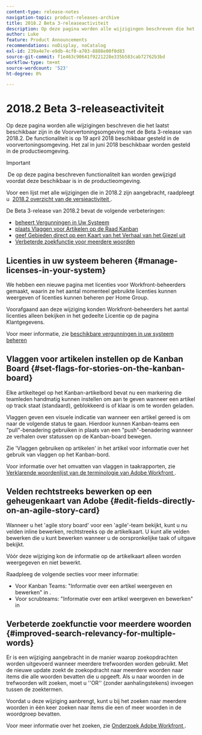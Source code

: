 ```yaml
---
content-type: release-notes
navigation-topic: product-releases-archive
title: 2018.2 Beta 3-releaseactiviteit
description: Op deze pagina worden alle wijzigingen beschreven die het laatst beschikbaar zijn in de Voorvertoningsomgeving met de Beta 3-release van 2018.2. De functionaliteit is op 19 april 2018 beschikbaar gesteld in de voorvertoningsomgeving. Het zal in juni 2018 beschikbaar worden gesteld in de productieomgeving.
author: Luke
feature: Product Announcements
recommendations: noDisplay, noCatalog
exl-id: 239a4e7e-e9db-4cf0-a703-8888e00f0d83
source-git-commit: f1e463c90641f9221228e335b583cab72762b3bd
workflow-type: tm+mt
source-wordcount: '523'
ht-degree: 0%

---
```


# 2018.2 Beta 3-releaseactiviteit

Op deze pagina worden alle wijzigingen beschreven die het laatst beschikbaar zijn in de Voorvertoningsomgeving met de Beta 3-release van 2018.2. De functionaliteit is op 19 april 2018 beschikbaar gesteld in de voorvertoningsomgeving. Het zal in juni 2018 beschikbaar worden gesteld in de productieomgeving.

>[!IMPORTANT]
>
> De op deze pagina beschreven functionaliteit kan worden gewijzigd voordat deze beschikbaar is in de productieomgeving.

Voor een lijst met alle wijzigingen die in 2018.2 zijn aangebracht, raadpleegt u  [ 2018.2 overzicht van de versieactiviteit ](../../../../product-announcements/product-releases/quarterly-release-archive/2018.2-release-activity/2018-2-release-activity-overview.md).

De Beta 3-release van 2018.2 bevat de volgende verbeteringen:

* [ beheert Vergunningen in Uw Systeem ](#manage-licenses-in-your-system)
* [ plaats Vlaggen voor Artikelen op de Raad Kanban ](#set-flags-for-stories-on-the-kanban-board)
* [ geef Gebieden direct op een Kaart van het Verhaal van het Giezel uit ](#edit-fields-directly-on-an-agile-story-card)
* [Verbeterde zoekfunctie voor meerdere woorden](#improved-search-relevancy-for-multiple-words)

## Licenties in uw systeem beheren {#manage-licenses-in-your-system}

We hebben een nieuwe pagina met licenties voor Workfront-beheerders gemaakt, waarin ze het aantal momenteel gebruikte licenties kunnen weergeven of licenties kunnen beheren per Home Group. 

Voorafgaand aan deze wijziging konden Workfront-beheerders het aantal licenties alleen bekijken in het gedeelte Licentie op de pagina Klantgegevens.

Voor meer informatie, zie [ beschikbare vergunningen in uw systeem beheren ](../../../../administration-and-setup/get-started-wf-administration/manage-available-licenses-in-your-system.md)

## Vlaggen voor artikelen instellen op de Kanban Board {#set-flags-for-stories-on-the-kanban-board}

Elke artikeltegel op het Kanban-artikelbord bevat nu een markering die teamleden handmatig kunnen instellen om aan te geven wanneer een artikel op track staat (standaard), geblokkeerd is of klaar is om te worden geladen.

Vlaggen geven een visuele indicatie van wanneer een artikel gereed is om naar de volgende status te gaan. Hierdoor kunnen Kanban-teams een &quot;pull&quot;-benadering gebruiken in plaats van een &quot;push&quot;-benadering wanneer ze verhalen over statussen op de Kanban-board bewegen.

Zie &#39;Vlaggen gebruiken op artikelen&#39; in het artikel voor informatie over het gebruik van vlaggen op het Kanban-bord.

Voor informatie over het omvatten van vlaggen in taakrapporten, zie [ Verklarende woordenlijst van de terminologie van Adobe Workfront ](../../../../workfront-basics/navigate-workfront/workfront-navigation/workfront-terminology-glossary.md).  

## Velden rechtstreeks bewerken op een geheugenkaart van Adobe {#edit-fields-directly-on-an-agile-story-card}

Wanneer u het &#39;agile story board&#39; voor een &#39;agile&#39;-team bekijkt, kunt u nu velden inline bewerken, rechtstreeks op de artikelkaart. U kunt alle velden bewerken die u kunt bewerken wanneer u de oorspronkelijke taak of uitgave bekijkt.

Vóór deze wijziging kon de informatie op de artikelkaart alleen worden weergegeven en niet bewerkt.

Raadpleeg de volgende secties voor meer informatie:

* Voor Kanban Teams: &quot;Informatie over een artikel weergeven en bewerken&quot; in . 
* Voor scrubteams: &quot;Informatie over een artikel weergeven en bewerken&quot; in

## Verbeterde zoekfunctie voor meerdere woorden {#improved-search-relevancy-for-multiple-words}

Er is een wijziging aangebracht in de manier waarop zoekopdrachten worden uitgevoerd wanneer meerdere trefwoorden worden gebruikt. Met de nieuwe update zoekt de zoekopdracht naar meerdere woorden naar items die alle woorden bevatten die u opgeeft. Als u naar woorden in de trefwoorden wilt zoeken, moet u &#39;&#39;OR&#39;&#39; (zonder aanhalingstekens) invoegen tussen de zoektermen. 

Voordat u deze wijziging aanbrengt, kunt u bij het zoeken naar meerdere woorden in één keer zoeken naar items die een of meer woorden in de woordgroep bevatten. 

Voor meer informatie over het zoeken, zie [ Onderzoek Adobe Workfront ](../../../../workfront-basics/navigate-workfront/search/search-workfront.md).
